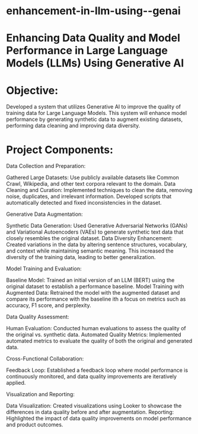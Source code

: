 # enhancement-in-llm-using--genai
# Enhancing Data Quality and Model Performance in Large Language Models (LLMs) Using Generative AI 

# Objective:
Developed a system that utilizes Generative AI to improve the quality of training data for Large Language Models. This system will enhance model performance by generating synthetic data to augment existing datasets, performing data cleaning and improving data diversity.

# Project Components:
Data Collection and Preparation:

Gathered Large Datasets: Use publicly available datasets like Common Crawl, Wikipedia, and other text corpora relevant to the domain.
Data Cleaning and Curation: Implemented techniques to clean the data, removing noise, duplicates, and irrelevant information. Developed scripts that automatically detected and fixed inconsistencies in the dataset.


Generative Data Augmentation:

Synthetic Data Generation: Used Generative Adversarial Networks (GANs) and Variational Autoencoders (VAEs) to generate synthetic text data that closely resembles the original dataset. 
Data Diversity Enhancement: Created variations in the data by altering sentence structures, vocabulary, and context while maintaining semantic meaning. This increased the diversity of the training data, leading to better generalization.


Model Training and Evaluation:

Baseline Model: Trained an initial version of an LLM (BERT) using the original dataset to establish a performance baseline.
Model Training with Augmented Data: Retrained the model with the augmented dataset and compare its performance with the baseline ith a focus on metrics such as accuracy, F1 score, and perplexity.


Data Quality Assessment:

Human Evaluation: Conducted human evaluations to assess the quality of the original vs. synthetic data.
Automated Quality Metrics: Implemented automated metrics to evaluate the quality of both the original and generated data. 


Cross-Functional Collaboration:

Feedback Loop: Established a feedback loop where model performance is continuously monitored, and data quality improvements are iteratively applied.


Visualization and Reporting:

Data Visualization: Created visualizations using Looker to showcase the differences in data quality before and after augmentation. 
Reporting: Highlighted the impact of data quality improvements on model performance and product outcomes.

